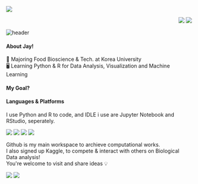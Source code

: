<img src="https://capsule-render.vercel.app/api?type=waving&color=89ecda&height=100&section=header&text=Greetings%20from%20Jay👋&fontSize=20&animation=twinkling" />

<p align="right">
  <a href="mailto:jenny020817m@korea.ac.kr" target="_blank"><img src="https://img.shields.io/badge/School%20Mail-ff6f69?style=flat-square&logoColor=white"/></a>
  <a href="https://www.instagram.com/newmoon_jay" target="_blank"><img src="https://img.shields.io/badge/Instagram-e86af0?style=flat-square&textColor=white&logo=Instagram&logoColor=white"/></a>
</p>

![header](https://capsule-render.vercel.app/api?type=rect&color=c2f2d0&height=1)

#### About Jay!
<p>
🏫 Majoring Food Bioscience & Tech. at Korea University <br/>
🖥️ Learning Python & R for Data Analysis, Visualization and Machine Learning <br/>
</p>

#### My Goal?

#### Languages & Platforms
<p>
I use Python and R to code, and IDLE i use are Jupyter Notebook and RStudio, seperately. 
</p>
<p>
  <img src="https://img.shields.io/badge/Python-3776AB?style=flat-square&logo=Python&logoColor=white"/>
  <img src="https://img.shields.io/badge/Jupyter%20Notebook-F37626?style=flat-square&logo=Jupyter&logoColor=white"/>
  <img src="https://img.shields.io/badge/R-276DC3?style=flat-square&logo=R&logoColor=white"/>
  <img src="https://img.shields.io/badge/RStudio-75AADB?style=flat-square&logo=RStudio&logoColor=white"/>
</p>
<p>
Github is my main workspace to archieve computational works. <br/>
I also signed up Kaggle, to compete & interact with others on Biological Data analysis! <br/>
You're welcome to visit and share ideas 💡
</p>
<p>
  <a href="https://github.com/answlgml" target="_blank"><img src="https://img.shields.io/badge/answlgml-181717?style=flat-square&logo=GitHub&logoColor=white"/></a>
  <a href="https://www.kaggle.com/answlgmljay" target="_blank"><img src="https://img.shields.io/badge/answlgml_Jay-20BEFF?style=flat-square&logo=Kaggle&logoColor=white"/></a>
</p>
